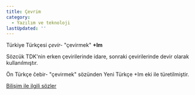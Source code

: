 ```yaml
---
title: Çevrim
category:
  - Yazılım ve teknoloji
lastUpdated: ''
---
```

Türkiye Türkçesi _çevir-_ "çevirmek" **+Im**

Sözcük TDK'nin erken çevirilerinde idare, sonraki çevirilerinde devir olarak kullanılmıştır. 

Ön Türkçe čebir- "çevirmek" sözünden Yeni Türkçe +Im eki ile türetilmiştir.

[Bilişim ile ilgili sözler](/yazilar/02_bilişim)
